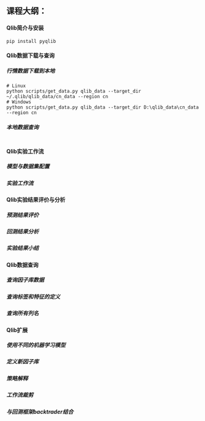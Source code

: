 ## 课程大纲：

#### Qlib简介与安装
```shell
pip install pyqlib
```
#### Qlib数据下载与查询
##### 行情数据下载到本地
```shell
# Linux
python scripts/get_data.py qlib_data --target_dir ~/.qlib/qlib_data/cn_data --region cn
# Windows
python scripts/get_data.py qlib_data --target_dir D:\qlib_data\cn_data --region cn
```
##### 本地数据查询
```python3

```
#### Qlib实验工作流
##### 模型与数据集配置
##### 实验工作流



#### Qlib实验结果评价与分析
##### 预测结果评价
##### 回测结果分析
##### 实验结果小结

#### Qlib数据查询
##### 查询因子库数据
##### 查询标签和特征的定义
##### 查询所有列名


#### Qlib扩展
##### 使用不同的机器学习模型
##### 定义新因子库
##### 策略解释
##### 工作流裁剪
##### 与回测框架backtrader结合

